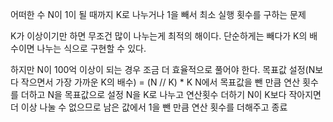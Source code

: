 어떠한 수 N이 1이 될 때까지 K로 나누거나 1을 빼서 최소 실행 횟수를 구하는 문제

K가 이상이기만 하면 무조건 많이 나누는게 최적의 해이다.
단순하게는 빼다가 K의 배수이면 나누는 식으로 구현할 수 있다.

하지만 N이 100억 이상이 되는 경우 조금 더 효율적으로 풀어야 한다.
목표값 설정(N보다 작으면서 가장 가까운 K의 배수) = (N // K) \* K
N에서 목표값을 뺀 만큼 연산 횟수를 더하고 N을 목표값으로 설정
N을 K로 나누고 연산횟수 더하기
N이 K보다 작아지면 더 이상 나눌 수 없으므로 남은 값에서 1을 뺀 만큼 연산 횟수를 더해주고 종료
